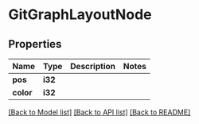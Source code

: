 # GitGraphLayoutNode

## Properties

Name | Type | Description | Notes
------------ | ------------- | ------------- | -------------
**pos** | **i32** |  | 
**color** | **i32** |  | 

[[Back to Model list]](../README.md#documentation-for-models) [[Back to API list]](../README.md#documentation-for-api-endpoints) [[Back to README]](../README.md)


